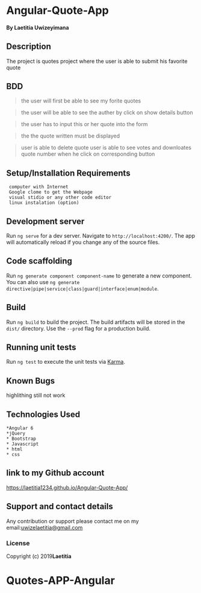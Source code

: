 # Angular-Quote-App
#### By **Laetitia Uwizeyimana**
##
## Description
 The project  is quotes project where the user is able to submit his favorite quote

## BDD
>the user will first be able to see my forite quotes

>the user  will be able to see the auther by click on show details button

>the user has to input this or her quote into the form

  
>the the quote written must be displayed

>user is able to delete quote
>user is able   to see votes and downloates quote number when he click on corresponding button


## Setup/Installation Requirements
     computer with Internet
     Google clome to get the Webpage
     visual stidio or any other code editor
     linux instalation (option)
## Development server

Run `ng serve` for a dev server. Navigate to `http://localhost:4200/`. The app will automatically reload if you change any of the source files.

## Code scaffolding

Run `ng generate component component-name` to generate a new component. You can also use `ng generate directive|pipe|service|class|guard|interface|enum|module`.

## Build

Run `ng build` to build the project. The build artifacts will be stored in the `dist/` directory. Use the `--prod` flag for a production build.

## Running unit tests

Run `ng test` to execute the unit tests via [Karma](https://karma-runner.github.io).


## Known Bugs
 highlithing still not work

## Technologies Used
    *Angular 6
    *jQuery
    * Bootstrap
    * Javascript
    * html
    * css 
## link to my Github account

https://laetitia1234.github.io/Angular-Quote-App/
## Support and contact details
Any contribution or support please contact me on my email:uwizelaetitia@gmail.com
### License

Copyright (c) 2019**Laetitia**
  
# Quotes-APP-Angular
